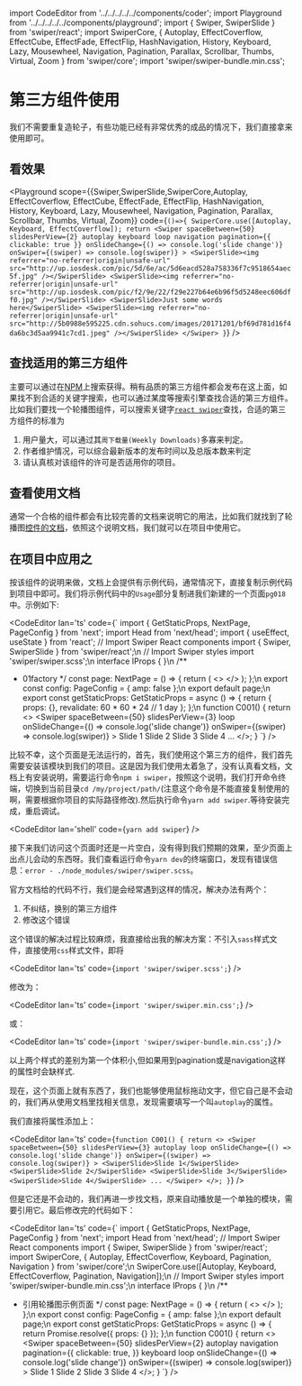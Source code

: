 import CodeEditor from '../../../../../components/coder';
import Playground from '../../../../../components/playground';
import { Swiper, SwiperSlide } from 'swiper/react';
import SwiperCore, { Autoplay, EffectCoverflow, EffectCube, EffectFade, EffectFlip, HashNavigation, History, Keyboard, Lazy, Mousewheel, Navigation, Pagination, Parallax, Scrollbar, Thumbs, Virtual, Zoom } from 'swiper/core';
import 'swiper/swiper-bundle.min.css';

# 第三方组件使用

我们不需要重复造轮子，有些功能已经有非常优秀的成品的情况下，我们直接拿来使用即可。

## 看效果

<Playground scope={{Swiper,SwiperSlide,SwiperCore,Autoplay, EffectCoverflow, EffectCube, EffectFade, EffectFlip, HashNavigation, History, Keyboard, Lazy, Mousewheel, Navigation, Pagination, Parallax, Scrollbar, Thumbs, Virtual, Zoom}} code={`
()=>{
	SwiperCore.use([Autoplay, Keyboard, EffectCoverflow]);
	return <Swiper
		spaceBetween={50}
		slidesPerView={2}
		autoplay
		keyboard
		loop
		navigation
		pagination={{
			clickable: true
		}}
		onSlideChange={() => console.log('slide change')}
		onSwiper={(swiper) => console.log(swiper)}
	>
		<SwiperSlide><img referrer="no-referrer|origin|unsafe-url" src="http://up.iosdesk.com/pic/5d/6e/ac/5d6eacd528a758336f7c9518654aec5f.jpg" /></SwiperSlide>
		<SwiperSlide><img referrer="no-referrer|origin|unsafe-url" src="http://up.iosdesk.com/pic/f2/9e/22/f29e227b64e6b96f5d5248eec606dff0.jpg" /></SwiperSlide>
		<SwiperSlide>Just some words here</SwiperSlide>
		<SwiperSlide><img referrer="no-referrer|origin|unsafe-url" src="http://5b0988e595225.cdn.sohucs.com/images/20171201/bf69d781d16f4da6bc3d5aa9941c7cd1.jpeg" /></SwiperSlide>
	</Swiper>
}
`} />

## 查找适用的第三方组件

主要可以通过在[NPM](https://www.npmjs.com/)上搜索获得。稍有品质的第三方组件都会发布在这上面，如果找不到合适的关键字搜索，也可以通过某度等搜索引擎查找合适的第三方组件。比如我们要找一个轮播图组件，可以搜索关键字[`react swiper`](https://www.npmjs.com/search?q=react%20swiper)查找，合适的第三方组件的标准为

1. 用户量大，可以通过其`周下载量(Weekly Downloads)`多寡来判定。
1. 作者维护情况，可以综合最新版本的发布时间以及总版本数来判定
1. 请认真核对该组件的许可是否适用你的项目。

## 查看使用文档

通常一个合格的组件都会有比较完善的文档来说明它的用法，比如我们就找到了轮播图[控件的文档](https://swiperjs.com/react)，依照这个说明文档，我们就可以在项目中使用它。

## 在项目中应用之

按该组件的说明来做，文档上会提供有示例代码，通常情况下，直接复制示例代码到项目中即可。我们将示例代码中的`Usage`部分复制进我们新建的一个页面`pg018`中。示例如下:

<CodeEditor lan='ts' code={`
import { GetStaticProps, NextPage, PageConfig } from 'next';
import Head from 'next/head';
import { useEffect, useState } from 'react';
// Import Swiper React components
import { Swiper, SwiperSlide } from 'swiper/react';\n
// Import Swiper styles
import 'swiper/swiper.scss';\n
interface IProps {
}\n
/**
 * 01factory
 */
const page: NextPage<IProps> = () => {
	return (
		<>
			<Head>
				<title>01factory</title>
			</Head>
			<C001></C001>
		</>
	);
};\n
export const config: PageConfig = {
	amp: false
};\n
export default page;\n
export const getStaticProps: GetStaticProps<IProps> = async () => {
	return {
		props: {},
		revalidate: 60 * 60 * 24 // 1 day
	};
};\n
function C001() {
	return <>
		<Swiper
			spaceBetween={50}
			slidesPerView={3}
			loop
			onSlideChange={() => console.log('slide change')}
			onSwiper={(swiper) => console.log(swiper)}
		>
			<SwiperSlide>Slide 1</SwiperSlide>
			<SwiperSlide>Slide 2</SwiperSlide>
			<SwiperSlide>Slide 3</SwiperSlide>
			<SwiperSlide>Slide 4</SwiperSlide>
      ...
    </Swiper>
	</>;
}
`} />

比较不幸，这个页面是无法运行的，首先，我们使用这个第三方的组件，我们首先需要安装该模块到我们的项目。这是因为我们使用太着急了，没有认真看文档，文档上有安装说明，需要运行命令`npm i swiper`，按照这个说明，我们打开命令终端，切换到当前目录`cd /my/project/path/`(注意这个命令是不能直接复制使用的啊，需要根据你项目的实际路径修改).然后执行命令`yarn add swiper`.等待安装完成，重启调试。

<CodeEditor lan='shell' code={`
yarn add swiper
`} />

接下来我们访问这个页面时还是一片空白，没有得到我们预期的效果，至少页面上出点儿会动的东西呀。我们查看运行命令`yarn dev`的终端窗口，发现有错误信息：`error - ./node_modules/swiper/swiper.scss`。

官方文档给的代码不行，我们是会经常遇到这样的情况，解决办法有两个：

1. 不纠结，换别的第三方组件
1. 修改这个错误

这个错误的解决过程比较麻烦，我直接给出我的解决方案：不引入`sass`样式文件，直接使用`css`样式文件，即将

<CodeEditor lan='ts' code={`
import 'swiper/swiper.scss';
`} />

修改为：

<CodeEditor lan='ts' code={`
import 'swiper/swiper.min.css';
`} />

或：

<CodeEditor lan='ts' code={`
import 'swiper/swiper-bundle.min.css';
`} />

以上两个样式的差别为第一个体积小,但如果用到pagination或是navigation这样的属性时会缺样式.

现在，这个页面上就有东西了，我们也能够使用鼠标拖动文字，但它自己是不会动的，我们再从使用文档里找相关信息，发现需要填写一个叫`autoplay`的属性。

我们直接将属性添加上：

<CodeEditor lan='ts' code={`
function C001() {
	return <>
		<Swiper
			spaceBetween={50}
			slidesPerView={3}
			autoplay
			loop
			onSlideChange={() => console.log('slide change')}
			onSwiper={(swiper) => console.log(swiper)}
		>
			<SwiperSlide>Slide 1</SwiperSlide>
			<SwiperSlide>Slide 2</SwiperSlide>
			<SwiperSlide>Slide 3</SwiperSlide>
			<SwiperSlide>Slide 4</SwiperSlide>
      ...
    </Swiper>
	</>;
}
`} />

但是它还是不会动的，我们再进一步找文档，原来自动播放是一个单独的模块，需要引用它。最后修改完的代码如下：

<CodeEditor lan='ts' code={`
import { GetStaticProps, NextPage, PageConfig } from 'next';
import Head from 'next/head';
// Import Swiper React components
import { Swiper, SwiperSlide } from 'swiper/react';
import SwiperCore, { Autoplay, EffectCoverflow, Keyboard, Pagination, Navigation } from 'swiper/core';\n
SwiperCore.use([Autoplay, Keyboard, EffectCoverflow, Pagination, Navigation]);\n
// Import Swiper styles
import 'swiper/swiper-bundle.min.css';\n
interface IProps {
}\n
/**
 * 引用轮播图示例页面
 */
const page: NextPage<IProps> = () => {
	return (
		<>
			<Head>
				<title>示例页面</title>
			</Head>
			<C001></C001>
		</>
	);
};\n
export const config: PageConfig = {
	amp: false
};\n
export default page;\n
export const getStaticProps: GetStaticProps<IProps> = async () => {
	return Promise.resolve({
		props: {}
	});
};\n
function C001() {
	return <>
		<Swiper
			spaceBetween={50}
			slidesPerView={2}
			autoplay
			navigation
			pagination={{
				clickable: true,
			}}
			keyboard
			loop
			onSlideChange={() => console.log('slide change')}
			onSwiper={(swiper) => console.log(swiper)}
		>
			<SwiperSlide>Slide 1</SwiperSlide>
			<SwiperSlide>Slide 2</SwiperSlide>
			<SwiperSlide>Slide 3</SwiperSlide>
			<SwiperSlide>Slide 4</SwiperSlide>
		</Swiper>
	</>;
}
`} />
